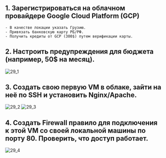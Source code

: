 ## 1. Зарегистрироваться на облачном провайдере Google Cloud Platform (GCP)
```
- В качестве локации указать Грузию.
- Привязать банковскую карту РБ/РФ.
- Получить кредиты от GCP (300$) путем верификации карты.
```
## 2. Настроить предупреждения для бюджета (например, 50$ на месяц).
![29_1](https://github.com/tms-dos17-onl/Eugene-stasiukevich/assets/100120414/405ee87a-43ec-43d6-87c2-5e7b1faf7719)
## 3. Создать свою первую VM в облаке, зайти на неё по SSH и установить Nginx/Apache.
![29_2](https://github.com/tms-dos17-onl/Eugene-stasiukevich/assets/100120414/74c1f52c-4b5a-4c1c-b941-22cce7b1e088)
![29_3](https://github.com/tms-dos17-onl/Eugene-stasiukevich/assets/100120414/276c9eb0-9c82-463e-bad9-b81ac2fe5317)
## 4. Создать Firewall правило для подключения к этой VM со своей локальной машины по порту 80. Проверить, что доступ работает.
![29_4](https://github.com/tms-dos17-onl/Eugene-stasiukevich/assets/100120414/e6d61c02-14fe-4b39-a6c6-79353c3b0f73)

